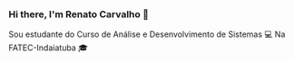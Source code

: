 ### Hi there, I'm Renato Carvalho 👋

Sou estudante do Curso de Análise e Desenvolvimento de Sistemas 💻
Na FATEC-Indaiatuba 🎓


